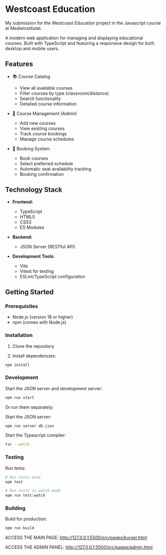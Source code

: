 # Westcoast Education

My submission for the Westcoast Education project in the Javascript course at Medieinstitutet.

A modern web application for managing and displaying educational courses. Built with TypeScript and featuring a responsive design for both desktop and mobile users.

## Features

- 📚 Course Catalog

  - View all available courses
  - Filter courses by type (classroom/distance)
  - Search functionality
  - Detailed course information

- 📝 Course Management (Admin)

  - Add new courses
  - View existing courses
  - Track course bookings
  - Manage course schedules

- 📅 Booking System
  - Book courses
  - Select preferred schedule
  - Automatic seat availability tracking
  - Booking confirmation

## Technology Stack

- **Frontend:**

  - TypeScript
  - HTML5
  - CSS3
  - ES Modules

- **Backend:**

  - JSON Server (RESTful API)

- **Development Tools:**
  - Vite
  - Vitest for testing
  - ESLint/TypeScript configuration

## Getting Started

### Prerequisites

- Node.js (version 18 or higher)
- npm (comes with Node.js)

### Installation

1. Clone the repository

2. Install dependencies:

```bash
npm install
```

### Development

Start the JSON server and development server:

```bash
npm run start
```

Or run them separately:

Start the JSON server:

```bash
npm run server db.json
```

Start the Typescript compiler:

```bash
tsc --watch
```

### Testing

Run tests:

```bash
# Run tests once
npm test

# Run tests in watch mode
npm run test:watch
```

### Building

Build for production:

```bash
npm run build
```

ACCESS THE MAIN PAGE:
http://127.0.0.1:5500/src/pages/kurser.html

ACCESS THE ADMIN PANEL:
http://127.0.0.1:5500/src/pages/admin.html
